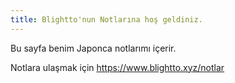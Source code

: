 ```yaml
---
title: Blightto'nun Notlarına hoş geldiniz.
---
```

Bu sayfa benim Japonca notlarımı içerir.

Notlara ulaşmak için https://www.blightto.xyz/notlar